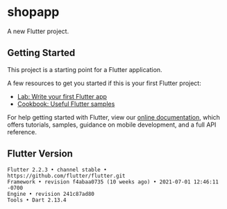 # shopapp

A new Flutter project.

## Getting Started

This project is a starting point for a Flutter application.

A few resources to get you started if this is your first Flutter project:

- [Lab: Write your first Flutter app](https://flutter.dev/docs/get-started/codelab)
- [Cookbook: Useful Flutter samples](https://flutter.dev/docs/cookbook)

For help getting started with Flutter, view our
[online documentation](https://flutter.dev/docs), which offers tutorials,
samples, guidance on mobile development, and a full API reference.

## Flutter Version 
``` 
Flutter 2.2.3 • channel stable • https://github.com/flutter/flutter.git
Framework • revision f4abaa0735 (10 weeks ago) • 2021-07-01 12:46:11 -0700
Engine • revision 241c87ad80
Tools • Dart 2.13.4
```
